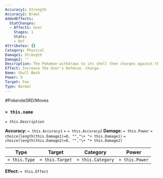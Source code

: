 ```yaml
---
Accuracy1: Strength
Accuracy2: Brawl
AddedEffects:
  StatChanges:
  - Affects: User
    Stages: 1
    Stats:
    - Def
Attributes: {}
Category: Physical
Damage1: Strength
Damage2: ''
Description: The Pokemon withdraws to its shell then charges against the foe.
Effect: Increase the User's Defense. Charge.
Name: Skull Bash
Power: 5
Target: Foe
Type: Normal
---
```


#PokeroleSRD/Moves

### `= this.name`
*`= this.Description`*

**Accuracy:** `= this.Accuracy1` + `= this.Accuracy2`
**Damage:** `= this.Power` `= choice(length(this.Damage1)=0, "","\+ "+ this.Damage1)` `= choice(length(this.Damage2)=0, "","\+ "+ this.Damage2)`

| Type          | Target          | Category          | Power          |
| ------------- | --------------- | ----------------  | -------------- |
| `= this.Type` | `= this.Target` | `= this.Category` | `= this.Power` | 

**Effect:** `= this.Effect`